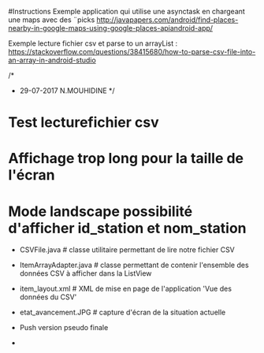 
#Instructions
Exemple application qui utilise une asynctask en chargeant une maps avec des ¨picks
http://javapapers.com/android/find-places-nearby-in-google-maps-using-google-places-apiandroid-app/

Exemple lecture fichier csv et parse to un arrayList :
https://stackoverflow.com/questions/38415680/how-to-parse-csv-file-into-an-array-in-android-studio


/*
 * 29-07-2017 N.MOUHIDINE
 */

# Test lecturefichier csv
# Affichage trop long pour la taille de l'écran
# Mode landscape possibilité d'afficher id_station et nom_station

+ CSVFile.java # classe utilitaire permettant de lire notre fichier CSV
+ ItemArrayAdapter.java # classe permettant de contenir l'ensemble des données CSV à afficher dans la ListView
+ item_layout.xml # XML de mise en page de l'application 'Vue des données du CSV'
+ etat_avancement.JPG # capture d'écran de la situation actuelle
+ Push version pseudo finale



+